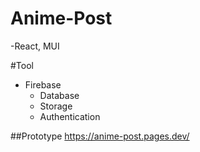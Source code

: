 ﻿# Anime-Post

-React, MUI

#Tool
- Firebase
  - Database
  - Storage
  - Authentication

##Prototype
https://anime-post.pages.dev/
